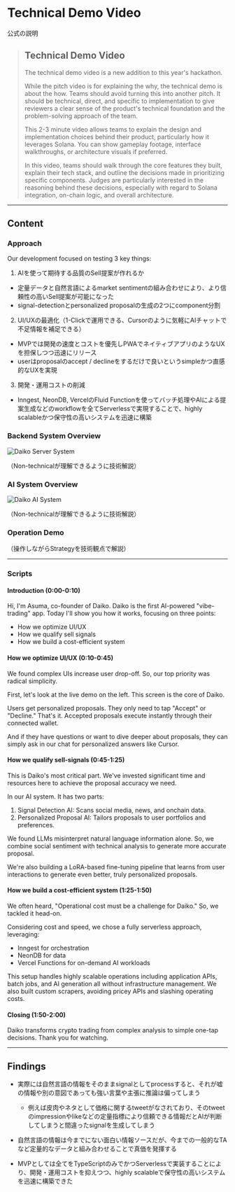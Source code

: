 # Technical Demo Video

公式の説明

> ## Technical Demo Video
>
> The technical demo video is a new addition to this year's hackathon. 
>
> While the pitch video is for explaining the why, the technical demo is about the how. Teams should avoid turning this into another pitch. It should be technical, direct, and specific to implementation to give reviewers a clear sense of the product's technical foundation and the problem-solving approach of the team.
>
> This 2-3 minute video allows teams to explain the design and implementation choices behind their product, particularly how it leverages Solana. You can show gameplay footage, interface walkthroughs, or architecture visuals if preferred. 
>
> In this video, teams should walk through the core features they built, explain their tech stack, and outline the decisions made in prioritizing specific components. Judges are particularly interested in the reasoning behind these decisions, especially with regard to Solana integration, on-chain logic, and overall architecture.

---

## Content

### Approach

Our development focused on testing 3 key things:

1. AIを使って期待する品質のSell提案が作れるか

- 定量データと自然言語によるmarket sentimentの組み合わせにより、より信頼性の高いSell提案が可能になった
- signal-detectionとpersonalized proposalの生成の2つにcomponent分割

2. UI/UXの最適化（1-Clickで運用できる、Cursorのように気軽にAIチャットで不足情報を補足できる）

- MVPでは開発の速度とコストを優先しPWAでネイティブアプリのようなUXを担保しつつ迅速にリリース
- userはproposalのaccept / declineをするだけで良いというsimpleかつ直感的なUXを実現

3. 開発・運用コストの削減

- Inngest, NeonDB, VercelのFluid Functionを使ってバッチ処理やAIによる提案生成などのworkflowを全てServerlessで実現することで、highly scalableかつ保守性の高いシステムを迅速に構築

### Backend System Overview

![Daiko Server System](../images/daiko-server-system.jpg)

（Non-technicalが理解できるように技術解説）

### AI System Overview

![Daiko AI System](../images/daiko-ai-system.jpg)

（Non-technicalが理解できるように技術解説）

### Operation Demo

（操作しながらStrategyを技術観点で解説）

---

### Scripts

#### Introduction (0:00-0:10)

Hi, I'm Asuma, co-founder of Daiko.
Daiko is the first AI-powered "vibe-trading" app.
Today I'll show you how it works, focusing on three points:

- How we optimize UI/UX
- How we qualify sell signals
- How we build a cost-efficient system

#### How we optimize UI/UX (0:10-0:45)

We found complex UIs increase user drop-off. So, our top priority was radical simplicity.

First, let's look at the live demo on the left. This screen is the core of Daiko.

Users get personalized proposals. They only need to tap "Accept" or "Decline." That's it.
Accepted proposals execute instantly through their connected wallet.

And if they have questions or want to dive deeper about proposals, they can simply ask in our chat for personalized answers like Cursor.

#### How we qualify sell-signals (0:45-1:25)

This is Daiko's most critical part. We've invested significant time and resources here to achieve the proposal accuracy we need.

In our AI system. It has two parts:

1. Signal Detection AI: Scans social media, news, and onchain data.
2. Personalized Proposal AI: Tailors proposals to user portfolios and preferences.

We found LLMs misinterpret natural language information alone. So, we combine social sentiment with technical analysis to generate more accurate proposal.

We're also building a LoRA-based fine-tuning pipeline that learns from user interactions to generate even better, truly personalized proposals.

#### How we build a cost-efficient system (1:25-1:50)

We often heard, "Operational cost must be a challenge for Daiko." So, we tackled it head-on.

Considering cost and speed, we chose a fully serverless approach, leveraging:

- Inngest for orchestration
- NeonDB for data
- Vercel Functions for on-demand AI workloads

This setup handles highly scalable operations including application APIs, batch jobs, and AI generation all without infrastructure management.
We also built custom scrapers, avoiding pricey APIs and slashing operating costs.

#### Closing (1:50-2:00)

Daiko transforms crypto trading from complex analysis to simple one-tap decisions. Thank you for watching.

---

## Findings

- 実際には自然言語の情報をそのままsignalとしてprocessすると、それが嘘の情報や別の意図であっても強い言葉や主張に推論は偏ってしまう

  - 例えば皮肉やネタとして価格に関するtweetがなされており、そのtweetのimpressionやlikeなどの定量指標により信頼できる情報だとAIが判断してしまうと間違ったsignalを生成してしまう

- 自然言語の情報は今までにない面白い情報ソースだが、今までの一般的なTAなど定量的なデータと組み合わせることで真価を発揮する
- MVPとしては全てをTypeScriptのみでかつServerlessで実装することにより、開発・運用コストを抑えつつ、highly scalableで保守性の高いシステムを迅速に構築できた
